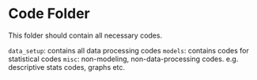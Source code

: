 # Code Folder

This folder should contain all necessary codes. 

`data_setup`: contains all data processing codes
`models`: contains codes for statistical codes
`misc`: non-modeling, non-data-processing codes. e.g. descriptive stats codes, graphs etc. 
